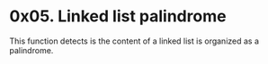 # 0x05. Linked list palindrome
This function detects is the content of a linked list is organized as a palindrome.